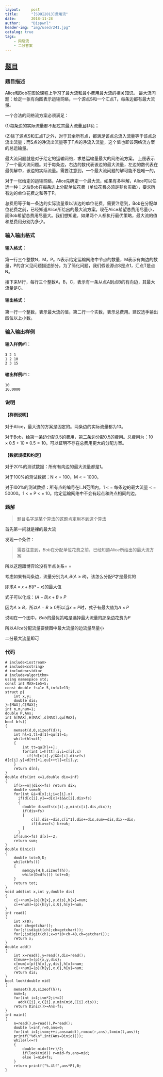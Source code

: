 ```yaml
---
layout:     post
title:      "[SDOI2013]费用流"
date:       2018-11-28
author:     "Dispwnl"
header-img: "img/used/241.jpg"
catalog: true
tags:
    - 网络流
    - 二分答案
---
```

## [题目](https://www.luogu.org/problemnew/show/P3305)
### 题目描述
Alice和Bob在图论课程上学习了最大流和最小费用最大流的相关知识。 最大流问题：给定一张有向图表示运输网络，一个源点S和一个汇点T，每条边都有最大流量。

一个合法的网络流方案必须满足：

(1)每条边的实际流量都不超过其最大流量且非负；

(2)除了源点S和汇点T之外，对于其余所有点，都满足该点总流入流量等于该点总流出流量；而S点的净流出流量等于T点的净流入流量，这个值也即该网络流方案的总运输量。

最大流问题就是对于给定的运输网络，求总运输量最大的网络流方案。 上图表示了一个最大流问题。对于每条边，右边的数代表该边的最大流量，左边的数代表在最优解中，该边的实际流量。需要注意到，一个最大流问题的解可能不是唯一的。

对于一张给定的运输网络，Alice先确定一个最大流，如果有多种解，Alice可以任选一种；之后Bob在每条边上分配单位花费（单位花费必须是非负实数），要求所有边的单位花费之和等于P。

总费用等于每一条边的实际流量乘以该边的单位花费。需要注意到，Bob在分配单位花费之前，已经知道Alice所给出的最大流方案。现茌Alice希望总费用尽量小，而Bob希望总费用尽量大。我们想知道，如果两个人都执行最优策略，最大流的值和总费用分别为多少。

### 输入输出格式
#### 输入格式：
第一行三个整数N，M，P。N表示给定运输网络中节点的数量，M表示有向边的数量，P的含义见问题描述部分。为了简化问题，我们假设源点S是点1，汇点T是点N。

接下来M行，每行三个整数A，B，C，表示有一条从点A到点B的有向边，其最大流量是C。

#### 输出格式：
第一行一个整数，表示最大流的值。第二行一个实数，表示总费用。建议选手输出四位以上小数。

### 输入输出样例
#### 输入样例#1： 
```plain
3 2 1
1 2 10
2 3 15
```
#### 输出样例#1： 
```plain
10
10.0000
```
### 说明
#### 【样例说明】

对于Alice，最大流的方案是固定的。两条边的实际流量都为10。

对于Bob，给第一条边分配0.5的费用，第二条边分配0.5的费用。总费用为：$10\times 0.5+10\times 0.5=10$。可以证明不存在总费用更大的分配方案。

#### 【数据规模和约定】

对于20%的测试数据：所有有向边的最大流量都是1。

对于100%的测试数据：N < = 100，M < = 1000。

对于l00%的测试数据：所有点的编号在I..N范围内。1 < = 每条边的最大流量 < = 50000。1 < = P < = 10。给定运输网络中不会有起点和终点相同的边。

### 题解
> 题目名字是某个算法的这题肯定用不到这个算法

首先第一问就是裸的最大流

发现一个条件：
> 需要注意到，$Bob$在分配单位花费之前，已经知道$Alice$所给出的最大流方案

所以这题跟博弈论没有半点关系= =

考虑如果有两条边，流量分别为$A,B(A\ge B)$，该怎么分配$P$才是最优的

即求$A\times x+B(P-x)$的最大值

式子可以化成：$(A-B)x+B\times P$

因为$A\ge B$，所以$A-B\ge 0$所以当$x=P$时，式子有最大值为$A\times P$

说明在一个图中，$Bob$的最优策略是选择最大流量的那条边花费为$P$

所以$Alice$分配流量要使图中最大流量的边流量尽量小

二分最大流量即可

### 代码
```
# include<iostream>
# include<cstring>
# include<cstdio>
# include<algorithm>
using namespace std;
const int MAX=1e5+5;
const double fs=1e-5,inf=1e13;
struct p{
    int x,y;
    double dis;
}c[MAX],C[MAX];
int n,m,num=1;
double P,Ans;
int h[MAX],H[MAX],d[MAX],qu[MAX];
bool bfs()
{
    memset(d,0,sizeof(d));
    int hl=1,tl=d[1]=qu[1]=1;
    while(hl<=tl)
    {
        int tt=qu[hl++];
        for(int i=h[tt];i;i=c[i].x)
          if(!d[c[i].y]&&c[i].dis>fs) d[c[i].y]=d[tt]+1,qu[++tl]=c[i].y;
    }
    return d[n];
}
double dfs(int x=1,double dix=inf)
{
    if(x==n||dix<=fs) return dix;
    double sum=0;
    for(int &i=H[x];i;i=c[i].x)
      if(d[c[i].y]==d[x]+1&&c[i].dis>fs)
      {
      	double dis=dfs(c[i].y,min(c[i].dis,dix));
      	if(dis>fs)
      	{
      		c[i].dis-=dis,c[i^1].dis+=dis,sum+=dis,dix-=dis;
      		if(dix<=fs) break;
        }
      }
    if(sum<=fs) d[x]=-2;
    return sum;
}
double Dinic()
{
    double tot=0,D;
    while(bfs())
    {
        memcpy(H,h,sizeof(h));
        while(D=dfs()) tot+=D;
    }
    return tot;
}
void add(int x,int y,double dis)
{
    c[++num]=(p){h[x],y,dis},h[x]=num;
    c[++num]=(p){h[y],x,0},h[y]=num;
}
int read()
{
    int x(0);
    char ch=getchar();
    for(;!isdigit(ch);ch=getchar());
    for(;isdigit(ch);x=x*10+ch-48,ch=getchar());
    return x;
}
double add()
{
    int x=read(),y=read(),dis=read();
    C[num++]=(p){x,y,dis};
    c[num]=(p){h[x],y,dis},h[x]=num;
    c[++num]=(p){h[y],x,0},h[y]=num;
    return dis;
}
bool look(double mid)
{
    memset(h,0,sizeof(h));
    num=1;
    for(int i=1;i<m*2;i+=2)
      add(C[i].x,C[i].y,min(mid,C[i].dis));
    return Dinic()>=Ans-fs;
}
int main()
{
    n=read(),m=read(),P=read();
    double l=inf,r=0,ans=0;
    for(int i=1;i<=m;++i,ans=add(),r=max(r,ans),l=min(l,ans));
    printf("%d\n",int(Ans=Dinic()));
    while(l<=r)
    {
        double mid=(l+r)/2;
        if(look(mid)) r=mid-fs,ans=mid;
        else l=mid+fs;
    }
    return printf("%.4lf",ans*P),0;
}
```
